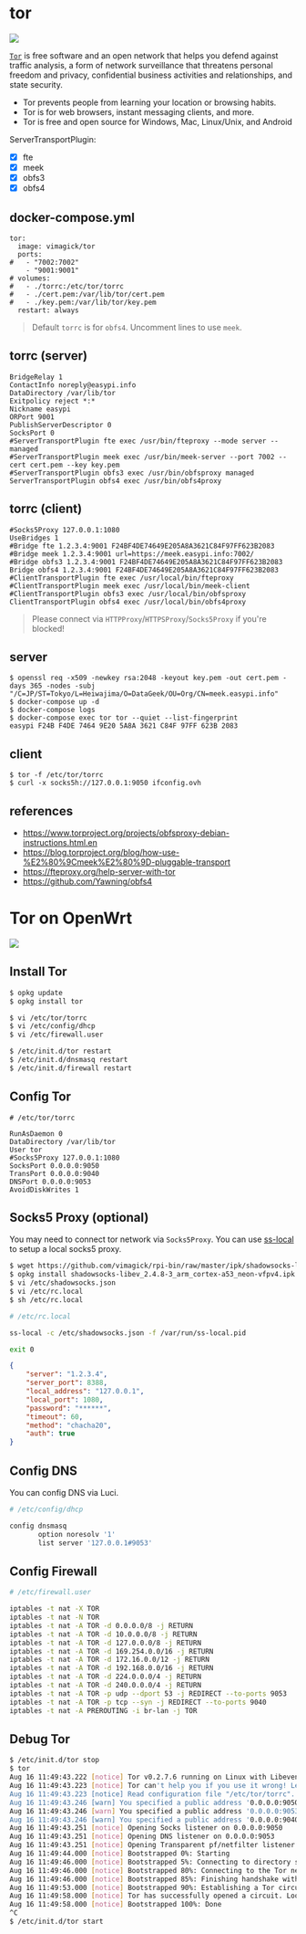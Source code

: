 tor
===

![](https://badge.imagelayers.io/vimagick/tor:latest.svg)

[`Tor`][1] is free software and an open network that helps you defend against
traffic analysis, a form of network surveillance that threatens personal
freedom and privacy, confidential business activities and relationships, and
state security.

- Tor prevents people from learning your location or browsing habits.
- Tor is for web browsers, instant messaging clients, and more.
- Tor is free and open source for Windows, Mac, Linux/Unix, and Android

ServerTransportPlugin:

- [x] fte
- [x] meek
- [x] obfs3
- [x] obfs4

## docker-compose.yml

```
tor:
  image: vimagick/tor
  ports:
#   - "7002:7002"
    - "9001:9001"
# volumes:
#   - ./torrc:/etc/tor/torrc
#   - ./cert.pem:/var/lib/tor/cert.pem
#   - ./key.pem:/var/lib/tor/key.pem
  restart: always
```

> Default `torrc` is for `obfs4`.
> Uncomment lines to use `meek`.

## torrc (server)

```
BridgeRelay 1
ContactInfo noreply@easypi.info
DataDirectory /var/lib/tor
Exitpolicy reject *:*
Nickname easypi
ORPort 9001
PublishServerDescriptor 0
SocksPort 0
#ServerTransportPlugin fte exec /usr/bin/fteproxy --mode server --managed
#ServerTransportPlugin meek exec /usr/bin/meek-server --port 7002 --cert cert.pem --key key.pem
#ServerTransportPlugin obfs3 exec /usr/bin/obfsproxy managed
ServerTransportPlugin obfs4 exec /usr/bin/obfs4proxy
```

## torrc (client)

```
#Socks5Proxy 127.0.0.1:1080
UseBridges 1
#Bridge fte 1.2.3.4:9001 F24BF4DE74649E205A8A3621C84F97FF623B2083
#Bridge meek 1.2.3.4:9001 url=https://meek.easypi.info:7002/
#Bridge obfs3 1.2.3.4:9001 F24BF4DE74649E205A8A3621C84F97FF623B2083
Bridge obfs4 1.2.3.4:9001 F24BF4DE74649E205A8A3621C84F97FF623B2083
#ClientTransportPlugin fte exec /usr/local/bin/fteproxy
#ClientTransportPlugin meek exec /usr/local/bin/meek-client
#ClientTransportPlugin obfs3 exec /usr/local/bin/obfsproxy
ClientTransportPlugin obfs4 exec /usr/local/bin/obfs4proxy
```

> Please connect via `HTTPProxy`/`HTTPSProxy`/`Socks5Proxy` if you're blocked!

## server

```
$ openssl req -x509 -newkey rsa:2048 -keyout key.pem -out cert.pem -days 365 -nodes -subj "/C=JP/ST=Tokyo/L=Heiwajima/O=DataGeek/OU=Org/CN=meek.easypi.info"
$ docker-compose up -d
$ docker-compose logs
$ docker-compose exec tor tor --quiet --list-fingerprint
easypi F24B F4DE 7464 9E20 5A8A 3621 C84F 97FF 623B 2083
```

## client

```
$ tor -f /etc/tor/torrc
$ curl -x socks5h://127.0.0.1:9050 ifconfig.ovh
```

## references

- https://www.torproject.org/projects/obfsproxy-debian-instructions.html.en
- https://blog.torproject.org/blog/how-use-%E2%80%9Cmeek%E2%80%9D-pluggable-transport
- https://fteproxy.org/help-server-with-tor
- https://github.com/Yawning/obfs4

[1]: https://www.torproject.org/
Tor on OpenWrt
==============

![](https://trac.torproject.org/images/tor-logo.png)

## Install Tor

```bash
$ opkg update
$ opkg install tor

$ vi /etc/tor/torrc
$ vi /etc/config/dhcp
$ vi /etc/firewall.user

$ /etc/init.d/tor restart
$ /etc/init.d/dnsmasq restart
$ /etc/init.d/firewall restart
```

## Config Tor

```
# /etc/tor/torrc

RunAsDaemon 0  
DataDirectory /var/lib/tor  
User tor  
#Socks5Proxy 127.0.0.1:1080
SocksPort 0.0.0.0:9050  
TransPort 0.0.0.0:9040  
DNSPort 0.0.0.0:9053  
AvoidDiskWrites 1 
```

## Socks5 Proxy (optional)

You may need to connect tor network via `Socks5Proxy`.
You can use [ss-local][1] to setup a local socks5 proxy.

```bash
$ wget https://github.com/vimagick/rpi-bin/raw/master/ipk/shadowsocks-libev_2.4.8-3_arm_cortex-a53_neon-vfpv4.ipk
$ opkg install shadowsocks-libev_2.4.8-3_arm_cortex-a53_neon-vfpv4.ipk
$ vi /etc/shadowsocks.json
$ vi /etc/rc.local
$ sh /etc/rc.local
```

```bash
# /etc/rc.local

ss-local -c /etc/shadowsocks.json -f /var/run/ss-local.pid

exit 0
```

```json
{
    "server": "1.2.3.4",
    "server_port": 8388,
    "local_address": "127.0.0.1",
    "local_port": 1080,
    "password": "******",
    "timeout": 60,
    "method": "chacha20",
    "auth": true
}
```

## Config DNS

You can config DNS via Luci.

```bash
# /etc/config/dhcp

config dnsmasq
       option noresolv '1'
       list server '127.0.0.1#9053'
```

## Config Firewall

```bash
# /etc/firewall.user

iptables -t nat -X TOR
iptables -t nat -N TOR
iptables -t nat -A TOR -d 0.0.0.0/8 -j RETURN
iptables -t nat -A TOR -d 10.0.0.0/8 -j RETURN
iptables -t nat -A TOR -d 127.0.0.0/8 -j RETURN
iptables -t nat -A TOR -d 169.254.0.0/16 -j RETURN
iptables -t nat -A TOR -d 172.16.0.0/12 -j RETURN
iptables -t nat -A TOR -d 192.168.0.0/16 -j RETURN
iptables -t nat -A TOR -d 224.0.0.0/4 -j RETURN
iptables -t nat -A TOR -d 240.0.0.0/4 -j RETURN
iptables -t nat -A TOR -p udp --dport 53 -j REDIRECT --to-ports 9053
iptables -t nat -A TOR -p tcp --syn -j REDIRECT --to-ports 9040
iptables -t nat -A PREROUTING -i br-lan -j TOR
```

## Debug Tor

```bash
$ /etc/init.d/tor stop
$ tor
Aug 16 11:49:43.222 [notice] Tor v0.2.7.6 running on Linux with Libevent 2.0.22-stable, OpenSSL 1.0.2h and Zlib 1.2.8.  
Aug 16 11:49:43.223 [notice] Tor can't help you if you use it wrong! Learn how to be safe at https://www.torproject.org/download/download#warning  
Aug 16 11:49:43.223 [notice] Read configuration file "/etc/tor/torrc".  
Aug 16 11:49:43.246 [warn] You specified a public address '0.0.0.0:9050' for SocksPort. Other people on the Internet might find your computer and use it as an open proxy. Please don't allow this unless you have a good reason.  
Aug 16 11:49:43.246 [warn] You specified a public address '0.0.0.0:9053' for DNSPort. Other people on the Internet might find your computer and use it as an open proxy. Please don't allow this unless you have a good reason.  
Aug 16 11:49:43.246 [warn] You specified a public address '0.0.0.0:9040' for TransPort. Other people on the Internet might find your computer and use it as an open proxy. Please don't allow this unless you have a good reason.  
Aug 16 11:49:43.251 [notice] Opening Socks listener on 0.0.0.0:9050  
Aug 16 11:49:43.251 [notice] Opening DNS listener on 0.0.0.0:9053  
Aug 16 11:49:43.251 [notice] Opening Transparent pf/netfilter listener on 0.0.0.0:9040  
Aug 16 11:49:44.000 [notice] Bootstrapped 0%: Starting  
Aug 16 11:49:46.000 [notice] Bootstrapped 5%: Connecting to directory server  
Aug 16 11:49:46.000 [notice] Bootstrapped 80%: Connecting to the Tor network  
Aug 16 11:49:46.000 [notice] Bootstrapped 85%: Finishing handshake with first hop  
Aug 16 11:49:53.000 [notice] Bootstrapped 90%: Establishing a Tor circuit  
Aug 16 11:49:58.000 [notice] Tor has successfully opened a circuit. Looks like client functionality is working.  
Aug 16 11:49:58.000 [notice] Bootstrapped 100%: Done  
^C
$ /etc/init.d/tor start
```

[1]: https://github.com/vimagick/rpi-bin/raw/master/ipk/shadowsocks-libev_2.4.8-3_arm_cortex-a53_neon-vfpv4.ipk
